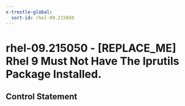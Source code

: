 ```yaml
---
x-trestle-global:
  sort-id: rhel-09.215050
---
```


# rhel-09.215050 - \[REPLACE_ME\] Rhel 9 Must Not Have The Iprutils Package Installed.

## Control Statement
